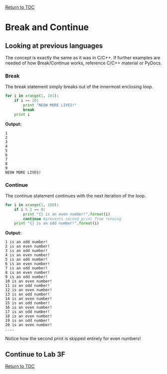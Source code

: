 <a href="https://github.com/CyberTrainingUSAF/07-Python-Programming/blob/master/00-Table-of-Contents.md" rel="Return to TOC"> Return to TOC </a>

# Break and Continue

## Looking at previous languages

The concept is exactly the same as it was in C/C++. If further examples are needed of how Break/Continue works, reference C/C++ material or PyDocs.

### Break

The break statement simply breaks out of the innermost enclosing loop.

```python
for i in xrange(1, 101):
    if i == 10:
        print "NEOW MORE LIVES!"
        break
    print i
```

**Output:**

```text
1
2
3
4
5
6
7
8
9
NEOW MORE LIVES!
```

### Continue

The continue statement continues with the next iteration of the loop.

```python
for i in xrange(1, 100):​
    if i % 2 == 0:​
        print "{} is an even number!".format(i)​
        continue #prevents second print from running​
    print "{} is an odd number!".format(i) ​
```

**Output:**

```text
1 is an odd number!
2 is an even number!
3 is an odd number!
4 is an even number!
5 is an odd number!
6 is an even number!
7 is an odd number!
8 is an even number!
9 is an odd number!
10 is an even number!
11 is an odd number!
12 is an even number!
13 is an odd number!
14 is an even number!
15 is an odd number!
16 is an even number!
17 is an odd number!
18 is an even number!
19 is an odd number!
20 is an even number!
....
```

Notice how the second print is skipped entirely for even numbers!  

## Continue to Lab 3F

<a href="https://github.com/CyberTrainingUSAF/07-Python-Programming/blob/master/00-Table-of-Contents.md" rel="Return to TOC"> Return to TOC </a>
